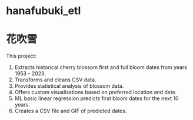 # hanafubuki_etl

# 花吹雪


This project: 
1. Extracts historical cherry blossom first and full bloom dates from years 1953 - 2023. 
2. Transforms and cleans CSV data. 
3. Provides statistical analysis of blossom data. 
4. Offers custom visualisations based on preferred location and date. 
5. ML basic linear regression predicts first bloom dates for the next 10 years. 
6. Creates a CSV file and GIF of predicted dates.

